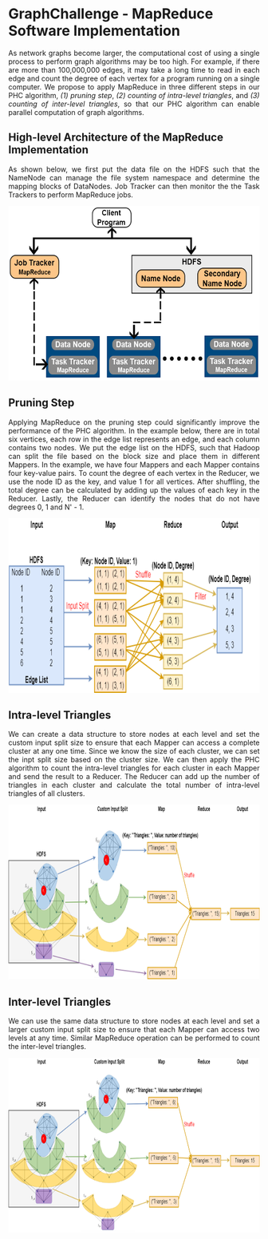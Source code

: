 # GraphChallenge - MapReduce Software Implementation

<p align="justify">As network graphs become larger, the computational cost of using a single process to perform graph algorithms may be too high. For example, if there are more than 100,000,000 edges, it may take a long time to read in each edge and count the degree of each vertex for a program running on a single computer. We propose to apply MapReduce in three different steps in our PHC algorithm, <i>(1) pruning step</i>, <i>(2) counting of intra-level triangles</i>, and <i>(3) counting of inter-level triangles</i>, so that our PHC algorithm can enable parallel computation of graph algorithms.</p>

## High-level Architecture of the MapReduce Implementation
<p align="justify">As shown below, we first put the data file on the HDFS such that the NameNode can manage the file system namespace and determine the mapping blocks of DataNodes. Job Tracker can then monitor the the Task Trackers to perform MapReduce jobs.</p>
<img width="550" height="350" src="https://github.com/Graph-Challenge/MapReduce/blob/master/Images/MapReduceHighLevelArchitecture.png"/>

## Pruning Step
<p align="justify">Applying MapReduce on the pruning step could significantly improve the performance of the PHC algorithm. In the example below, there are in total six vertices, each row in the edge list represents an edge, and each column contains two nodes. We put the edge list on the HDFS, such that Hadoop can split the file based on the block size and place them in different Mappers. In the example, we have four Mappers and each Mapper contains four key-value pairs. To count the degree of each vertex in the Reducer, we use the node ID as the key, and value 1 for all vertices. After shuffling, the total degree can be calculated by adding up the values of each key in the Reducer. Lastly, the Reducer can identify the nodes that do not have degrees 0, 1 and N' - 1.</p>
<img width="800" height="350" src="https://github.com/Graph-Challenge/MapReduce/blob/master/Images/PruningMapReduce.png"/>


## Intra-level Triangles
<p align="justify">We can create a data structure to store nodes at each level and set the custom input split size to ensure that each Mapper can access a complete cluster at any one time. Since we know the size of each cluster, we can set the inpt split size based on the cluster size. We can then apply the PHC algorithm to count the intra-level triangles for each cluster in each Mapper and send the result to a Reducer. The Reducer can add up the number of triangles in each cluster and calculate the total number of intra-level triangles of all clusters.</p>
<img width="900" height="350" src="https://github.com/Graph-Challenge/MapReduce/blob/master/Images/IntraLevelMapReduce.png"/>

## Inter-level Triangles
<p align="justify">We can use the same data structure to store nodes at each level and set a larger custom input split size to ensure that each Mapper can access two levels at any time. Similar MapReduce operation can be performed to count the inter-level triangles.</p>
<img width="900" height="350" src="https://github.com/Graph-Challenge/MapReduce/blob/master/Images/InterLevelMapReduce.png"/>
